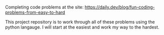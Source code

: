 Completing code problems at the site:
https://daily.dev/blog/fun-coding-problems-from-easy-to-hard

This project repository is to work through all of these problems using the python langauge.
I will start at the easiest and work my way to the hardest.